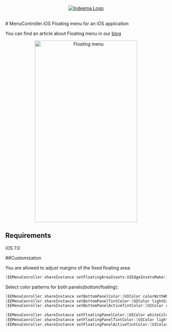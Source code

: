 <br>


<a href="http://www.indeema.com">
  <p align="center">
  <img src="http://indeema.com/images/logoIn.png" alt="Indeema Logo"/>
</p>
</a>
<br>
# MenuController.iOS
Floating menu for an iOS application

You can find an article about Floating menu in our [blog](http://indeema.com/blog/how-we-created-a-floating-menu-for-an-ios-application)

<p align="center">
  <img src="/GitHubResources/floating_menu_animation.gif" alt="Floating menu" width="320" height="568" />
</p>

## Requirements
iOS 7.0

##Customization

You are allowed to adjust margins of the fixed floating area:
```objective-c
[EEMenuConroller.shareInstance setFloatingAreaInsets:UIEdgeInsetsMake(100.0f, 0.0f, 0.0f, 0.0f)];
```

Select color patterns for both panels(bottom/foating):
```objective-c
[EEMenuConroller.shareInstance setBottomPanelColor:[UIColor colorWithWhite:0.95f alpha:1.0f]];
[EEMenuConroller.shareInstance setBottomPanelTintColor:[UIColor lightGrayColor]];
[EEMenuConroller.shareInstance setBottomPanelActiveTintColor:[UIColor colorWithRed:64.0f/255.0f green:171.0f/255.0f blue:247.0f/255.0f alpha:1.0f]];

[EEMenuConroller.shareInstance setFloatingPanelColor:[UIColor whiteColor]];
[EEMenuConroller.shareInstance setFloatingPanelTintColor:[UIColor lightGrayColor]];
[EEMenuConroller.shareInstance setFloatingPanelActiveTintColor:[UIColor colorWithRed:64.0f/255.0f green:171.0f/255.0f blue:247.0f/255.0f alpha:1.0f]];
```

